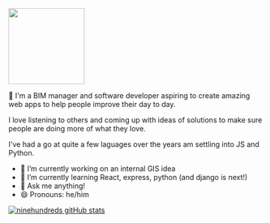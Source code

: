 <a href="URL_REDIRECT" target="blank"><img align="center" src="https://mir-s3-cdn-cf.behance.net/e6471281af8ee8f40abc900ab8bb85ef/29d9774e-6fc6-42c3-9a59-8f42244c7840_rwc_0x429x1920x298x1920.png?h=1862cbfc50818b9fdfd62e1850aa2812" height="150" /></a>

👋 I'm a BIM manager and software developer aspiring to create amazing web apps to help people improve their day to day.

I love listening to others and coming up with ideas of solutions to make sure people are doing more of what they love.

I've had a go at quite a few laguages over the years am settling into JS and Python.

- 🔭 I’m currently working on an internal GIS idea 
- 🌱 I’m currently learning React, express, python (and django is next!)
- 💬 Ask me anything!
- 😄 Pronouns: he/him

[![ninehundreds gitHub stats](https://github-readme-stats.vercel.app/api?username=ninehundred&hide=issues,contribs&show_icons=true&theme=react)](https://github.com/ninehundred/ninehundred-github-readme-stats)


<!-- <a href="https://github.com/ninehundred/ninehundred-github-readme-stats">
  <img align="center" src="https://github-readme-stats.vercel.app/api/pin/?username=ninehundred&repo=ninehundred-github-readme-stats" height="120" />
</a>

<a href="https://github.com/ninehundred/ninehundred-top-languages" target="blank">
  <img align="center" src="https://github-readme-stats.vercel.app/api/pin/?username=ninehundred&repo=ninehundred-top-languages" height="120" />
</a> -->



